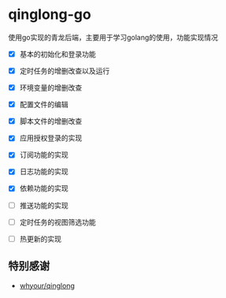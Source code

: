 # qinglong-go

使用go实现的青龙后端，主要用于学习golang的使用，功能实现情况

- [x] 基本的初始化和登录功能
- [x] 定时任务的增删改查以及运行
- [x] 环境变量的增删改查
- [x] 配置文件的编辑
- [x] 脚本文件的增删改查
- [x] 应用授权登录的实现
- [x] 订阅功能的实现
- [x] 日志功能的实现
- [x] 依赖功能的实现
- [ ] 推送功能的实现
- [ ] 定时任务的视图筛选功能
- [ ] 热更新的实现


## 特别感谢

+ [whyour/qinglong](https://github.com/whyour/qinglong)